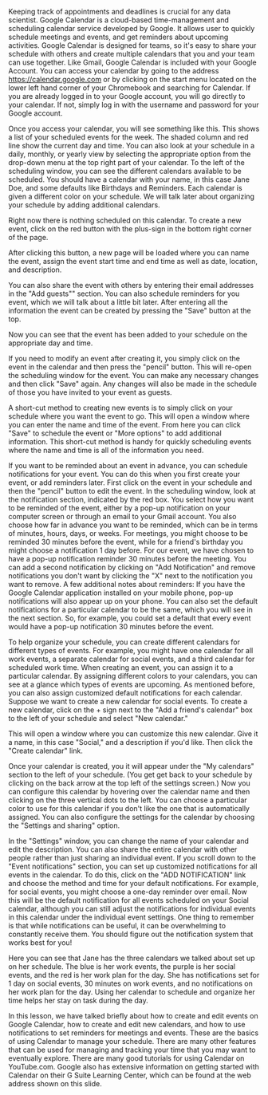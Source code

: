 Keeping track of appointments and deadlines is crucial for any data scientist. Google Calendar is a cloud-based time-management and scheduling calendar service developed by Google. It allows user to quickly schedule meetings and events, and get reminders about upcoming activities.  Google Calendar is designed for teams, so it's easy to share your schedule with others and create multiple calendars that you and your team can use together.  Like Gmail, Google Calendar is included with your Google Account.  You can access your calendar by going to the address https://calendar.google.com or by clicking on the start menu located on the lower left hand corner of your Chromebook and searching for Calendar. If you are already logged in to your Google account, you will go directly to your calendar.  If not, simply log in with the username and password for your Google account.

Once you access your calendar, you will see something like this. This shows a list of your scheduled events for the week. The shaded column and red line show the current day and time.  You can also look at your schedule in a daily, monthly, or yearly view by selecting the appropriate option from the drop-down menu at the top right part of your calendar.  To the left of the scheduling window, you can see the different calendars available to be scheduled.  You should have a calendar with your name, in this case Jane Doe, and some defaults like Birthdays and Reminders.  Each calendar is given a different color on your schedule.  We will talk later about organizing your schedule by adding additional calendars.

Right now there is nothing scheduled on this calendar.  To create a new event, click on the red button with the plus-sign in the bottom right corner of the page. 

After clicking this button, a new page will be loaded where you can name the event, assign the event start time and end time as well as date, location, and description. 

You can also share the event with others by entering their email addresses in the "Add guests"" section.  You can also schedule reminders for you event, which we will talk about a little bit later.  After entering all the information the event can be created by pressing the "Save" button at the top.

Now you can see that the event has been added to your schedule on the appropriate day and time.  

If you need to modify an event after creating it, you simply click on the event in the calendar and then press the "pencil" button.  This will re-open the scheduling window for the event.  You can make any necessary changes and then click "Save" again.  Any changes will also be made in the schedule of those you have invited to your event as guests.

A short-cut method to creating new events is to simply click on your schedule where you want the event to go.  This will open a window where you can enter the name and time of the event.  From here you can click "Save" to schedule the event or "More options" to add additional information.  This short-cut method is handy for quickly scheduling events where the name and time is all of the information you need.

If you want to be reminded about an event in advance, you can schedule notifications for your event.  You can do this when you first create your event, or add reminders later.  First click on the event in your schedule and then the "pencil" button to edit the event.  In the scheduling window, look at the notification section, indicated by the red box.  You select how you want to be reminded of the event, either by a pop-up notification on your computer screen or through an email to your Gmail account.   You also choose how far in advance you want to be reminded, which can be in terms of minutes, hours, days, or weeks.  For meetings, you might choose to be reminded 30 minutes before the event, while for a friend's birthday you might choose a notification 1 day before.  For our event, we have chosen to have a pop-up notification reminder 30 minutes before the meeting.  You can add a second notification by clicking on "Add Notification" and remove notifications you don't want by clicking the "X" next to the notification you want to remove.  A few additional notes about reminders: If you have the Google Calendar application installed on your mobile phone, pop-up notifications will also appear up on your phone.  You can also set the default notifications for a particular calendar to be the same, which you will see in the next section.  So, for example, you could set a default that every event would have a pop-up notification 30 minutes before the event.

To help organize your schedule, you can create different calendars for different types of events.  For example, you might have one calendar for all work events, a separate calendar for social events, and a third calendar for scheduled work time. When creating an event, you can assign it to a particular calendar. By assigning different colors to your calendars, you can see at a glance which types of events are upcoming. As mentioned before, you can also assign customized default notifications for each calendar.  Suppose we want to create a new calendar for social events.  To create a new calendar, click on the + sign next to the "Add a friend's calendar" box to the left of your schedule and select "New calendar."  

This will open a window where you can customize this new calendar.  Give  it a name, in this case "Social," and a description if you'd like.  Then click the "Create calendar" link.

Once your calendar is created, you it will appear under the "My calendars" section to the left of your schedule.  (You get get back to your schedule by clicking on the back arrow at the top left of the settings screen.)  Now you can configure this calendar by hovering over the calendar name and then clicking on the three vertical dots to the left.  You can choose a particular color to use for this calendar if you don't like the one that is automatically assigned.  You can also configure the settings for the calendar by choosing the "Settings and sharing" option.

In the "Settings" window, you can change the name of your calendar and edit the description.  You can also share the entire calendar with other people rather than just sharing an individual event.  If you scroll down to the "Event notifications" section, you can set up customized notifications for all events in the calendar.  To do this, click on the "ADD NOTIFICATION" link and choose the method and time for your default notifications.  For example, for social events, you might choose a one-day reminder over email. Now this will be the default notification for all events scheduled on your Social calendar, although you can still adjust the notifications for individual events in this calendar under the individual event settings.  One thing to remember is that while notifications can be useful, it can be overwhelming to constantly receive them. You should figure out the notification system that works best for you!

Here you can see that Jane has the three calendars we talked about set up on her schedule.  The blue is her work events, the purple is her social events, and the red is her work plan for the day.  She has notifications set for 1 day on social events, 30 minutes on work events, and no notifications on her work plan for the day.  Using her calendar to schedule and organize her time helps her stay on task during the day.

In this lesson, we have talked briefly about how to create and edit events on Google Calendar, how to create and edit new calendars, and how to use notifications to set reminders for meetings and events.  These are the basics of using Calendar to manage your schedule.  There are many other features that can be used for managing and tracking your time that you may want to eventually explore.  There are many good tutorials for using Calendar on YouTube.com.  Google also has extensive information on getting started with Calendar on their G Suite Learning Center, which can be found at the web address shown on this slide.
